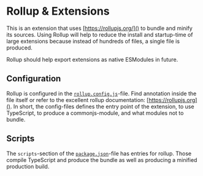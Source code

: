 # Rollup & Extensions

This is an extension that uses [https://rollupjs.org/]() to bundle and minify its sources. Using Rollup will help to reduce the install and startup-time of large extensions because instead of hundreds of files, a single file is produced.

Rollup should help export extensions as native ESModules in future.

## Configuration

Rollup is configured in the [`rollup.config.js`](./rollup.config.js)-file. Find annotation inside the file itself or refer to the excellent rollup documentation: [https://rollupjs.org](). In short, the config-files defines the entry point of the extension, to use TypeScript, to produce a commonjs-module, and what modules not to bundle.

## Scripts

The `scripts`-section of the [`package.json`](./package.json)-file has entries for rollup. Those compile TypeScript and produce the bundle as well as producing a minified production build.
